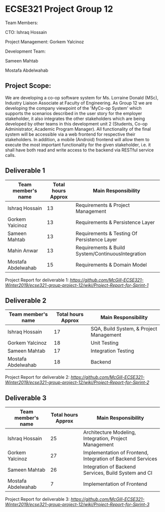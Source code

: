 # ECSE321 Project Group 12

Team Members:


CTO: Ishraq Hossain


Project Management: Gorkem Yalcinoz


Development Team: 

Sameen Mahtab


Mostafa Abdelwahab


## Project Scope:
We are developing a co-op software system for Ms. Lorraine Donald (MSc), Industry Liaison Associate at Faculty of Engineering. As Group 12 we are developing the company viewpoint of the 'MyCo-op System' which supports the scenarios described in the user story for the employer stakeholder, it also integrates the other stakeholders which are being developed by other teams in this development unit 2 (Students, Co-op Administrator, Academic Program Manager).
All functionality of the final system will be accessible via a web frontend for respective their stakeholders. In addition, a mobile (Android) frontend will allow them to execute the most important functionality for the given stakeholder, i.e. it shall have both read and write access to the backend via RESTful service calls. 

## Deliverable 1

|Team member's name|Total hours Approx|Main Responsibility                              |
|------------------|------------------|-------------------------------------------------|
|Ishraq Hossain    |    13            |Requirements & Project Management                |
|Gorkem Yalcinoz   |    13            |Requirements & Persistence Layer                 |
|Sameen Mahtab     |    13            |Requirements & Testing Of Persistence Layer      |
|Mahin Anwar       |    13            |Requirements & Build System/ContinuousIntegration|
|Mostafa Abdelwahab|    15            |Requirements & Domain Model                      |

Project Report for deliverable 1:
_https://github.com/McGill-ECSE321-Winter2019/ecse321-group-project-12/wiki/Project-Report-for-Sprint-1_


## Deliverable 2

|Team member's name|Total hours Approx|Main Responsibility                              |
|------------------|------------------|-------------------------------------------------|
|Ishraq Hossain    |    17            |SQA, Build System, & Project Management          |
|Gorkem Yalcinoz   |    18            |Unit Testing                                     |
|Sameen Mahtab     |    17            |Integration Testing                              |
|Mostafa Abdelwahab|    18            |Backend                                          |

Project Report for deliverable 2:
_https://github.com/McGill-ECSE321-Winter2019/ecse321-group-project-12/wiki/Project-Report-for-Sprint-2_




## Deliverable 3

|Team member's name|Total hours Approx|Main Responsibility                                             |
|------------------|------------------|----------------------------------------------------------------|
|Ishraq Hossain    |    25            |Architecture Modeling, Integration, Project Management          |
|Gorkem Yalcinoz   |    27            |Implementation of Frontend, Integration of Backend Services     |
|Sameen Mahtab     |    26            |Integration of Backend Services, Build System and CI            |
|Mostafa Abdelwahab|    7             |Implementation of Frontend                                      |

Project Report for deliverable 3:
_https://github.com/McGill-ECSE321-Winter2019/ecse321-group-project-12/wiki/Project-Report-for-Sprint-3_
